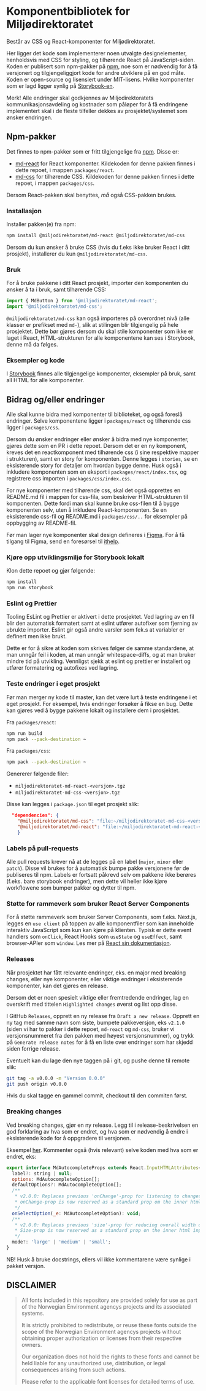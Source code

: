 # Komponentbibliotek for Miljødirektoratet

Består av CSS og React-komponenter for Miljødirektoratet.

Her ligger det kode som implementerer noen utvalgte designelementer, henholdsvis med CSS for styling, og tilhørende React på JavaScript-siden. Koden er publisert som npm-pakker på [npm](https://www.npmjs.com/org/miljodirektoratet), noe som er nødvendig for å få versjonert og tilgjengeliggjort kode for andre utviklere på en god måte. Koden er open-source og lisensiert under MIT-lisens.
Hvilke komponenter som er lagd ligger synlig på [Storybook-en](https://miljodir.github.io/md-components).

Merk! Alle endringer skal godkjennes av Miljodirektoratets kommunikasjonsavdeling og kostnader som påløper for å få endringene implementert skal i de fleste tilfeller dekkes av prosjektet/systemet som ønsker endringen.

## Npm-pakker

Det finnes to npm-pakker som er fritt tilgjengelige fra [npm](https://www.npmjs.com/org/miljodirektoratet). Disse er:

- [md-react](https://www.npmjs.com/package/@miljodirektoratet/md-react) for React komponenter. Kildekoden for denne pakken finnes i dette repoet, i mappen `packages/react`.
- [md-css](https://www.npmjs.com/package/@miljodirektoratet/md-css) for tilhørende CSS. Kildekoden for denne pakken finnes i dette repoet, i mappen `packages/css`.

Dersom React-pakken skal benyttes, _må_ også CSS-pakken brukes.

### Installasjon

Installer pakken(e) fra npm:

```bash
npm install @miljodirektoratet/md-react @miljodirektoratet/md-css
```

Dersom du kun ønsker å bruke CSS (hvis du f.eks ikke bruker React i ditt prosjekt), installerer du kun `@miljodirektoratet/md-css`.

### Bruk

For å bruke pakkene i ditt React prosjekt, importer den komponenten du ønsker å ta i bruk, samt tilhørende CSS:

```javascript
import { MdButton } from '@miljodirektoratet/md-react';
import '@miljodirektoratet/md-css';
```

`@miljodirektoratet/md-css` kan også importeres på overordnet nivå (alle klasser er prefikset med `md-`), slik at stilingen blir tilgjengelig på hele prosjektet. Dette bør gjøres dersom du skal stile komponenter som ikke er laget i React, HTML-strukturen for alle komponentene kan ses i Storybook, denne må da følges.

### Eksempler og kode

I [Storybook](https://miljodir.github.io/md-components) finnes alle tilgjengelige komponenter, eksempler på bruk, samt all HTML for alle komponenter.

## Bidrag og/eller endringer

Alle skal kunne bidra med komponenter til biblioteket, og også foreslå endringer. Selve komponentene ligger i `packages/react` og tilhørende css ligger i `packages/css`.

Dersom du ønsker endringer eller ønsker å bidra med nye komponenter, gjøres dette som en PR i dette repoet. Dersom det er en ny komponent, kreves det en reactkomponent med tilhørende css (i sine respektive mapper i strukturen), samt en story for komponenten. Denne legges i `stories`, se en eksisterende story for detaljer om hvordan bygge denne. Husk også i inkludere komponenten som en eksport i `packages/react/index.tsx`, og registrere css importen i `packages/css/index.css`.

For nye komponenter med tilhørende css, skal det også opprettes en README.md fil i mappen for css-fila, som beskriver HTML-strukturen til komponenten. Dette fordi man skal kunne bruke css-filen til å bygge komponenten selv, uten å inkludere React-komponenten. Se en eksisterende css-fil og README.md i `packages/css/..` for eksempler på oppbygging av README-fil.

Før man lager nye komponenter skal design defineres i [Figma](https://www.figma.com/files/943790322753665785/project/42920500/Milj%C3%B8direktoratets-designsystem?fuid=1167043987031502102). For å få tilgang til Figma, send en foresørsel til [ithelp](mailto:ithjelp@miljodir.no).

### Kjøre opp utviklingsmiljø for Storybook lokalt

Klon dette repoet og gjør følgende:

```bash
npm install
npm run storybook
```

### Eslint og Prettier

Tooling EsLint og Prettier er aktivert i dette prosjektet. Ved lagring av en fil blir den automatisk formatert samt at eslint utfører autofixer som fjerning av ubrukte importer. Eslint gir også andre varsler som fek.s at variabler er definert men ikke brukt.

Dette er for å sikre at koden som skrives følger de samme standardene, at man unngår feil i koden, at man unngår whitespace-diffs, og at man bruker mindre tid på utvikling. Vennligst sjekk at eslint og prettier er installert og utfører formatering og autofixes ved lagring.

### Teste endringer i eget prosjekt

Før man merger ny kode til master, kan det være lurt å teste endringene i et eget prosjekt. For eksempel, hvis endringer forsøker å fikse en bug. Dette kan gjøres ved å bygge pakkene lokalt og installere dem i prosjektet.

Fra `packages/react`:

```bash
npm run build
npm pack --pack-destination ~
```

Fra `packages/css`:

```bash
npm pack --pack-destination ~
```

Genererer følgende filer:

- `miljodirektoratet-md-react-<versjon>.tgz`
- `miljodirektoratet-md-css-<versjon>.tgz`

Disse kan legges i `package.json` til eget prosjekt slik:

```json
  "dependencies": {
    "@miljodirektoratet/md-css": "file:~/miljodirektoratet-md-css-<versjon>.tgz",
    "@miljodirektoratet/md-react": "file:~/miljodirektoratet-md-react-<versjon>.tgz",
    }
```

### Labels på pull-requests

Alle pull requests krever nå at de legges på en label (`major`, `minor` eller `patch`). Disse vil brukes for å automatisk bumpe pakke versjonene før de publiseres til npm.
Labels er fortsatt påkrevd selv om pakkene ikke berøres (f.eks. bare storybook endringer), men dette vil heller ikke kjøre workflowene som bumper pakker og dytter til npm.

### Støtte for rammeverk som bruker React Server Components

For å støtte rammeverk som bruker Server Components, som f.eks. Next.js, legges en `use client` på toppen av alle komponentfiler som kan inneholde interaktiv JavaScript som kun kan kjøre på klienten. Typisk er dette event handlers som `onClick`, React Hooks som `useState` og `useEffect`, samt browser-APIer som `window`. Les mer på [React sin dokumentasjon](https://react.dev/reference/rsc/use-client).

### Releases

Når prosjektet har fått relevante endringer, eks. en major med breaking changes, eller nye komponenter, eller viktige endringer i eksisterende komponenter, kan det gjøres en release.

Dersom det er noen spesielt viktige eller fremtredende endringer, lag en overskrift med tittelen `Highlighted changes` øverst og list opp disse.

I GitHub `Releases`, opprett en ny release fra `Draft a new release`. Opprett en ny tag med samme navn som siste, bumpete pakkeversjon, eks `v2.1.0` (siden vi har to pakker i dette repoet, `md-react` og `md-css`, bruker vi versjonsnummeret fra den pakken med høyest versjonsnummer), og trykk på `Generate release notes` for å få en liste over endringer som har skjedd siden forrige release.

Eventuelt kan du lage den nye taggen på i git, og pushe denne til remote slik:

```bash
git tag -a v0.0.0 -m "Version 0.0.0"
git push origin v0.0.0
```

Hvis du skal tagge en gammel commit, checkout til den commiten først.

### Breaking changes

Ved breaking changes, gjør en ny release. Legg til i release-beskrivelsen en god forklaring av hva som er endret, og hva som er nødvendig å endre i eksisterende kode for å oppgradere til versjonen.

Eksempel [her](https://github.com/miljodir/md-components/releases/tag/v3.0.0). Kommenter også (hvis relevant) selve koden med hva som er endret, eks:

```javascript
export interface MdAutocompleteProps extends React.InputHTMLAttributes<HTMLInputElement> {
  label?: string | null;
  options: MdAutocompleteOption[];
  defaultOptions?: MdAutocompleteOption[];
  /**
   * v2.0.0: Replaces previous 'onChange'-prop for listening to changes in selected option.
   * onChange-prop is now reserved as a standard prop om the inner html input element.
   */
  onSelectOption(_e: MdAutocompleteOption): void;
  /**
   * v2.0.0: Replaces previous 'size'-prop for reducing overall width of component from large to either medium or small.
   * Size-prop is now reserved as a standard prop on the inner html input element to specify its width.
   */
  mode?: 'large' | 'medium' | 'small';
}
```

NB! Husk å bruke docstrings, ellers vil ikke kommentarene være synlige i pakket versjon.

## DISCLAIMER

> All fonts included in this repository are provided solely for use as part of the Norwegian Environment agencys projects and its associated systems.
>
> It is strictly prohibited to redistribute, or reuse these fonts outside the scope of the Norwegian Environment agencys projects without obtaining proper authorization or licenses from their respective owners.
>
> Our organization does not hold the rights to these fonts and cannot be held liable for any unauthorized use, distribution, or legal consequences arising from such actions.
>
> Please refer to the applicable font licenses for detailed terms of use.
